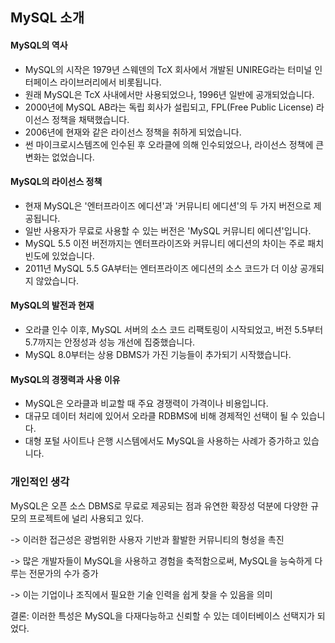 ## MySQL 소개

#### MySQL의 역사

- MySQL의 시작은 1979년 스웨덴의 TcX 회사에서 개발된 UNIREG라는 터미널 인터페이스 라이브러리에서 비롯됩니다.
- 원래 MySQL은 TcX 사내에서만 사용되었으나, 1996년 일반에 공개되었습니다.
- 2000년에 MySQL AB라는 독립 회사가 설립되고, FPL(Free Public License) 라이선스 정책을 채택했습니다.
- 2006년에 현재와 같은 라이선스 정책을 취하게 되었습니다.
- 썬 마이크로시스템즈에 인수된 후 오라클에 의해 인수되었으나, 라이선스 정책에 큰 변화는 없었습니다.

#### MySQL의 라이선스 정책

- 현재 MySQL은 '엔터프라이즈 에디션'과 '커뮤니티 에디션'의 두 가지 버전으로 제공됩니다.
- 일반 사용자가 무료로 사용할 수 있는 버전은 'MySQL 커뮤니티 에디션'입니다.
- MySQL 5.5 이전 버전까지는 엔터프라이즈와 커뮤니티 에디션의 차이는 주로 패치 빈도에 있었습니다.
- 2011년 MySQL 5.5 GA부터는 엔터프라이즈 에디션의 소스 코드가 더 이상 공개되지 않았습니다.

#### MySQL의 발전과 현재

- 오라클 인수 이후, MySQL 서버의 소스 코드 리팩토링이 시작되었고, 버전 5.5부터 5.7까지는 안정성과 성능 개선에 집중했습니다.
- MySQL 8.0부터는 상용 DBMS가 가진 기능들이 추가되기 시작했습니다.

#### MySQL의 경쟁력과 사용 이유

- MySQL은 오라클과 비교할 때 주요 경쟁력이 가격이나 비용입니다.
- 대규모 데이터 처리에 있어서 오라클 RDBMS에 비해 경제적인 선택이 될 수 있습니다.
- 대형 포털 사이트나 은행 시스템에서도 MySQL을 사용하는 사례가 증가하고 있습니다.

### 개인적인 생각

MySQL은 오픈 소스 DBMS로 무료로 제공되는 점과 유연한 확장성 덕분에 다양한 규모의 프로젝트에 널리 사용되고 있다.

-> 이러한 접근성은 광범위한 사용자 기반과 활발한 커뮤니티의 형성을 촉진

-> 많은 개발자들이 MySQL을 사용하고 경험을 축적함으로써, MySQL을 능숙하게 다루는 전문가의 수가 증가

-> 이는 기업이나 조직에서 필요한 기술 인력을 쉽게 찾을 수 있음을 의미

결론: 이러한 특성은 MySQL을 다재다능하고 신뢰할 수 있는 데이터베이스 선택지가 되었다.
